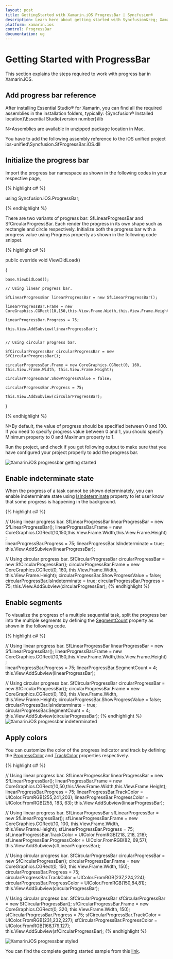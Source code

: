 ```yaml
---
layout: post
title: GettingStarted with Xamarin.iOS ProgressBar | Syncfusion®
description: Learn here about getting started with Syncfusion&reg; Xamarin ProgressBar (Progress Bar) control, its elements and more.
platform: xamarin.ios
control: ProgressBar
documentation: ug
---
```



# Getting Started with ProgressBar

This section explains the steps required to work with progress bar in Xamarin.iOS.

## Add progress bar reference

After installing Essential Studio® for Xamarin, you can find all the required assemblies in the installation folders, typically:
{Syncfusion&reg; Installed location}\Essential Studio{version number}\lib

N>Assemblies are available in unzipped package location in Mac.

You have to add the following assembly reference to the iOS unified project
ios-unified\Syncfusion.SfProgressBar.iOS.dll

## Initialize the progress bar

Import the progress bar namespace as shown in the following codes in your respective page,

{% highlight c# %}

using Syncfusion.iOS.ProgressBar;

{% endhighlight %}

There are two variants of progress bar: SfLinearProgressBar and SfCircularProgressBar. Each render the progress in its own shape such as rectangle and circle respectively. Initialize both the progress bar with a progress value using Progress property as shown in the following code snippet.

{% highlight c# %}


public override void ViewDidLoad()

{

    base.ViewDidLoad();

    // Using linear progress bar. 

    SfLinearProgressBar linearProgressBar = new SfLinearProgressBar();

    linearProgressBar.Frame = new CoreGraphics.CGRect(10,150,this.View.Frame.Width,this.View.Frame.Height);            

    linearProgressBar.Progress = 75;

    this.View.AddSubview(linearProgressBar);


    // Using circular progress bar.

    SfCircularProgressBar circularProgressBar = new SfCircularProgressBar();

    circularProgressBar.Frame = new CoreGraphics.CGRect(0, 160, this.View.Frame.Width, this.View.Frame.Height);

    circularProgressBar.ShowProgressValue = false;

    circularProgressBar.Progress = 75;

    this.View.AddSubview(circularProgressBar);            

}

{% endhighlight %}
 

N>By default, the value of progress should be specified between 0 and 100. If you need to specify progress value between 0 and 1, you should specify Minimum property to 0 and Maximum property to 1.

Run the project, and check if you get following output to make sure that you have configured your project properly to add the progress bar.

![Xamarin.iOS progressbar getting started](overview_images/progressbar.png)


## Enable indeterminate state

When the progress of a task cannot be shown determinately, you can enable indeterminate state using [IsIndeterminate](https://help.syncfusion.com/cr/xamarin-ios/Syncfusion.iOS.ProgressBar.ProgressBarBase.html#Syncfusion_iOS_ProgressBar_ProgressBarBase_IsIndeterminate) property to let user know that some progress is happening in the background.


{% highlight c# %}

// Using linear progress bar. 
SfLinearProgressBar linearProgressBar = new SfLinearProgressBar();
linearProgressBar.Frame = new CoreGraphics.CGRect(10,150,this.View.Frame.Width,this.View.Frame.Height);            
linearProgressBar.Progress = 75;
linearProgressBar.IsIndeterminate = true;
this.View.AddSubview(linearProgressBar);

// Using circular progress bar.
SfCircularProgressBar circularProgressBar = new SfCircularProgressBar();
circularProgressBar.Frame = new CoreGraphics.CGRect(0, 160, this.View.Frame.Width, this.View.Frame.Height);
circularProgressBar.ShowProgressValue = false;
circularProgressBar.IsIndeterminate = true;
circularProgressBar.Progress = 75;
this.View.AddSubview(circularProgressBar);
{% endhighlight %}


## Enable segments

To visualize the progress of a multiple sequential task, split the progress bar into the multiple segments by defining the [SegmentCount](https://help.syncfusion.com/cr/xamarin-ios/Syncfusion.iOS.ProgressBar.ProgressBarBase.html#Syncfusion_iOS_ProgressBar_ProgressBarBase_SegmentCount) property as shown in the following code.

{% highlight c# %}

// Using linear progress bar. 
SfLinearProgressBar linearProgressBar = new SfLinearProgressBar();
linearProgressBar.Frame = new CoreGraphics.CGRect(10,150,this.View.Frame.Width,this.View.Frame.Height);            
linearProgressBar.Progress = 75;
linearProgressBar.SegmentCount = 4;
this.View.AddSubview(linearProgressBar);

// Using circular progress bar.
SfCircularProgressBar circularProgressBar = new SfCircularProgressBar();
circularProgressBar.Frame = new CoreGraphics.CGRect(0, 160, this.View.Frame.Width, this.View.Frame.Height);
circularProgressBar.ShowProgressValue = false;
circularProgressBar.IsIndeterminate = true;
circularProgressBar.SegmentCount = 4;
this.View.AddSubview(circularProgressBar); 
{% endhighlight %}
![Xamarin.iOS progressbar indeterminated](overview_images/indeterminate.png)


## Apply colors

You can customize the color of the progress indicator and track by defining the [ProgressColor](https://help.syncfusion.com/cr/xamarin-ios/Syncfusion.iOS.ProgressBar.ProgressBarBase.html#Syncfusion_iOS_ProgressBar_ProgressBarBase_ProgressColor) and [TrackColor](https://help.syncfusion.com/cr/xamarin-ios/Syncfusion.iOS.ProgressBar.ProgressBarBase.html#Syncfusion_iOS_ProgressBar_ProgressBarBase_TrackColor) properties respectively.

{% highlight c# %}

// Using linear progress bar. 
SfLinearProgressBar linearProgressBar = new SfLinearProgressBar();
linearProgressBar.Frame = new CoreGraphics.CGRect(10,50,this.View.Frame.Width,this.View.Frame.Height);            
linearProgressBar.Progress = 75;
linearProgressBar.TrackColor = UIColor.FromRGB(255,241,203);
linearProgressBar.ProgressColor = UIColor.FromRGB(255, 183, 63);
this.View.AddSubview(linearProgressBar);

// Using linear progress bar. 
SfLinearProgressBar sfLinearProgressBar = new SfLinearProgressBar();
sfLinearProgressBar.Frame = new CoreGraphics.CGRect(10, 100, this.View.Frame.Width, this.View.Frame.Height);
sfLinearProgressBar.Progress = 75;
sfLinearProgressBar.TrackColor = UIColor.FromRGB(218, 218, 218);
sfLinearProgressBar.ProgressColor = UIColor.FromRGB(82, 69,57);
this.View.AddSubview(sfLinearProgressBar);

// Using circular progress bar.
SfCircularProgressBar circularProgressBar = new SfCircularProgressBar();
circularProgressBar.Frame = new CoreGraphics.CGRect(0, 150, this.View.Frame.Width, 150);
circularProgressBar.Progress = 75;                
circularProgressBar.TrackColor = UIColor.FromRGB(237,224,224);
circularProgressBar.ProgressColor = UIColor.FromRGB(150,84,81);
this.View.AddSubview(circularProgressBar);

// Using circular progress bar.
SfCircularProgressBar sfCircularProgressBar = new SfCircularProgressBar();
sfCircularProgressBar.Frame = new CoreGraphics.CGRect(0, 320, this.View.Frame.Width, 150);
sfCircularProgressBar.Progress = 75;
sfCircularProgressBar.TrackColor = UIColor.FromRGB(231,232,227);
sfCircularProgressBar.ProgressColor = UIColor.FromRGB(168,179,127);
this.View.AddSubview(sfCircularProgressBar);
{% endhighlight %}
 
![Xamarin.iOS progressbar styled](overview_images/style.png)


You can find the complete getting started sample from this [link](http://www.syncfusion.com/downloads/support/directtrac/general/ze/ProgressBar_iOS266140402).
